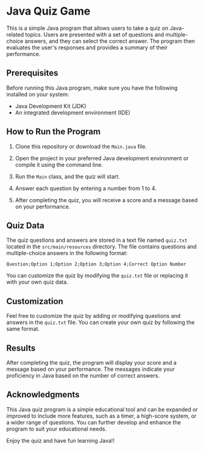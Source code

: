 # Java Quiz Game

This is a simple Java program that allows users to take a quiz on Java-related topics. Users are presented with a set of questions and multiple-choice answers, and they can select the correct answer. The program then evaluates the user's responses and provides a summary of their performance.

## Prerequisites

Before running this Java program, make sure you have the following installed on your system:

- Java Development Kit (JDK)
- An integrated development environment (IDE)


## How to Run the Program

1. Clone this repository or download the `Main.java` file.

2. Open the project in your preferred Java development environment or compile it using the command line.

3. Run the `Main` class, and the quiz will start.

4. Answer each question by entering a number from 1 to 4.

5. After completing the quiz, you will receive a score and a message based on your performance.

## Quiz Data

The quiz questions and answers are stored in a text file named `quiz.txt` located in the `src/main/resources` directory. The file contains questions and multiple-choice answers in the following format:

```
Question;Option 1;Option 2;Option 3;Option 4;Correct Option Number
```

You can customize the quiz by modifying the `quiz.txt` file or replacing it with your own quiz data.

## Customization

Feel free to customize the quiz by adding or modifying questions and answers in the `quiz.txt` file. You can create your own quiz by following the same format.

## Results

After completing the quiz, the program will display your score and a message based on your performance. The messages indicate your proficiency in Java based on the number of correct answers.

## Acknowledgments

This Java quiz program is a simple educational tool and can be expanded or improved to include more features, such as a timer, a high-score system, or a wider range of questions. You can further develop and enhance the program to suit your educational needs.

Enjoy the quiz and have fun learning Java!!
